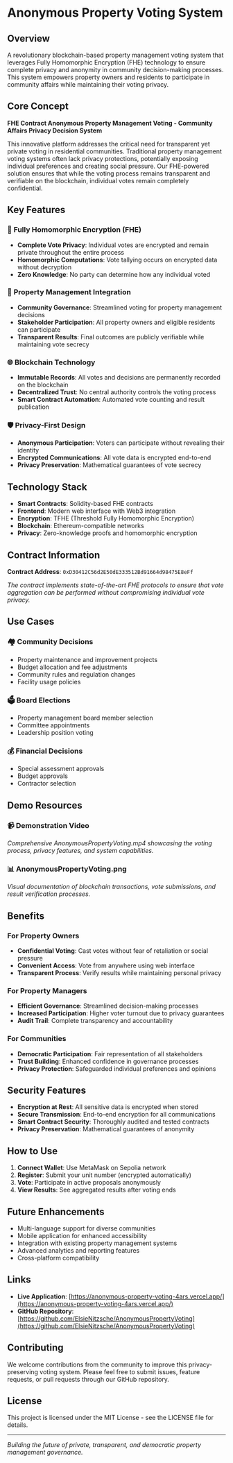 # Anonymous Property Voting System

## Overview

A revolutionary blockchain-based property management voting system that leverages Fully Homomorphic Encryption (FHE) technology to ensure complete privacy and anonymity in community decision-making processes. This system empowers property owners and residents to participate in community affairs while maintaining their voting privacy.

## Core Concept

**FHE Contract Anonymous Property Management Voting - Community Affairs Privacy Decision System**

This innovative platform addresses the critical need for transparent yet private voting in residential communities. Traditional property management voting systems often lack privacy protections, potentially exposing individual preferences and creating social pressure. Our FHE-powered solution ensures that while the voting process remains transparent and verifiable on the blockchain, individual votes remain completely confidential.

## Key Features

### 🔐 **Fully Homomorphic Encryption (FHE)**
- **Complete Vote Privacy**: Individual votes are encrypted and remain private throughout the entire process
- **Homomorphic Computations**: Vote tallying occurs on encrypted data without decryption
- **Zero Knowledge**: No party can determine how any individual voted

### 🏢 **Property Management Integration**
- **Community Governance**: Streamlined voting for property management decisions
- **Stakeholder Participation**: All property owners and eligible residents can participate
- **Transparent Results**: Final outcomes are publicly verifiable while maintaining vote secrecy

### 🌐 **Blockchain Technology**
- **Immutable Records**: All votes and decisions are permanently recorded on the blockchain
- **Decentralized Trust**: No central authority controls the voting process
- **Smart Contract Automation**: Automated vote counting and result publication

### 🛡️ **Privacy-First Design**
- **Anonymous Participation**: Voters can participate without revealing their identity
- **Encrypted Communications**: All vote data is encrypted end-to-end
- **Privacy Preservation**: Mathematical guarantees of vote secrecy

## Technology Stack

- **Smart Contracts**: Solidity-based FHE contracts
- **Frontend**: Modern web interface with Web3 integration
- **Encryption**: TFHE (Threshold Fully Homomorphic Encryption)
- **Blockchain**: Ethereum-compatible networks
- **Privacy**: Zero-knowledge proofs and homomorphic encryption

## Contract Information

**Contract Address**: `0xD30412C56d2E50dE333512Bd91664d98475E8eFf`

*The contract implements state-of-the-art FHE protocols to ensure that vote aggregation can be performed without compromising individual vote privacy.*

## Use Cases

### 🏘️ **Community Decisions**
- Property maintenance and improvement projects
- Budget allocation and fee adjustments
- Community rules and regulation changes
- Facility usage policies

### 🗳️ **Board Elections**
- Property management board member selection
- Committee appointments
- Leadership position voting

### 💰 **Financial Decisions**
- Special assessment approvals
- Budget approvals
- Contractor selection

## Demo Resources

### 📹 **Demonstration Video**
*Comprehensive AnonymousPropertyVoting.mp4 showcasing the voting process, privacy features, and system capabilities.*

### 📊 **AnonymousPropertyVoting.png**
*Visual documentation of blockchain transactions, vote submissions, and result verification processes.*

## Benefits

### For Property Owners
- **Confidential Voting**: Cast votes without fear of retaliation or social pressure
- **Convenient Access**: Vote from anywhere using web interface
- **Transparent Process**: Verify results while maintaining personal privacy

### For Property Managers
- **Efficient Governance**: Streamlined decision-making processes
- **Increased Participation**: Higher voter turnout due to privacy guarantees
- **Audit Trail**: Complete transparency and accountability

### For Communities
- **Democratic Participation**: Fair representation of all stakeholders
- **Trust Building**: Enhanced confidence in governance processes
- **Privacy Protection**: Safeguarded individual preferences and opinions

## Security Features

- **Encryption at Rest**: All sensitive data is encrypted when stored
- **Secure Transmission**: End-to-end encryption for all communications
- **Smart Contract Security**: Thoroughly audited and tested contracts
- **Privacy Preservation**: Mathematical guarantees of anonymity

## How to Use

1. **Connect Wallet**: Use MetaMask on Sepolia network
2. **Register**: Submit your unit number (encrypted automatically)
3. **Vote**: Participate in active proposals anonymously
4. **View Results**: See aggregated results after voting ends

## Future Enhancements

- Multi-language support for diverse communities
- Mobile application for enhanced accessibility
- Integration with existing property management systems
- Advanced analytics and reporting features
- Cross-platform compatibility

## Links

- **Live Application**: [https://anonymous-property-voting-4ars.vercel.app/](https://anonymous-property-voting-4ars.vercel.app/)
- **GitHub Repository**: [https://github.com/ElsieNitzsche/AnonymousPropertyVoting](https://github.com/ElsieNitzsche/AnonymousPropertyVoting)

## Contributing

We welcome contributions from the community to improve this privacy-preserving voting system. Please feel free to submit issues, feature requests, or pull requests through our GitHub repository.

## License

This project is licensed under the MIT License - see the LICENSE file for details.

---

*Building the future of private, transparent, and democratic property management governance.*